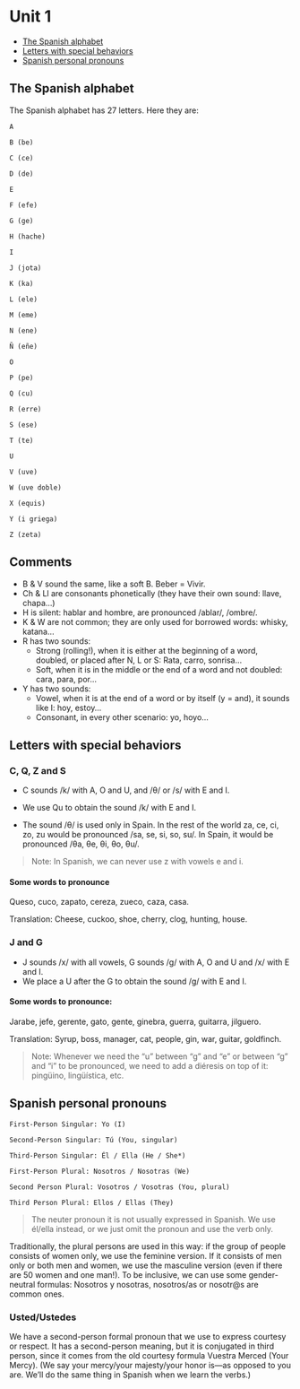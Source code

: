 # Unit 1

- [The Spanish alphabet](#the-spanish-alphabet)
- [Letters with special behaviors](#letters-with-special-behaviors)
- [Spanish personal pronouns](#spanish-personal-pronouns)

<a name="the-spanish-alphabet"></a>
## The Spanish alphabet
The Spanish alphabet has 27 letters. Here they are:
  
    A 

    B (be) 

    C (ce) 

    D (de) 

    E 

    F (efe)

    G (ge) 

    H (hache) 

    I 

    J (jota) 

    K (ka) 

    L (ele)

    M (eme) 

    N (ene) 

    Ñ (eñe) 

    O 

    P (pe) 

    Q (cu)

    R (erre) 

    S (ese) 

    T (te) 

    U 

    V (uve) 

    W (uve doble)

    X (equis) 

    Y (i griega) 

    Z (zeta)

## Comments

- B & V sound the same, like a soft B. Beber = Vivir.
- Ch & Ll are consonants phonetically (they have their own sound: llave, chapa…)
- H is silent: hablar and hombre, are pronounced /ablar/, /ombre/.
- K & W are not common; they are only used for borrowed words: whisky, katana…
- R has two sounds:
  - Strong (rolling!), when it is either at the beginning of a word, doubled, or placed after N, L or S: Rata, carro, sonrisa…
  - Soft, when it is in the middle or the end of a word and not doubled: cara, para, por…
- Y has two sounds:
  - Vowel, when it is at the end of a word or by itself (y = and), it sounds like I: hoy, estoy…
  - Consonant, in every other scenario: yo, hoyo…

<a name="letters-with-special-behaviors"></a>
## Letters with special behaviors

### C, Q, Z and S

- C sounds /k/ with A, O and U, and /θ/ or /s/ with E and I.

- We use Qu to obtain the sound /k/ with E and I.

- The sound /θ/ is used only in Spain. In the rest of the world za, ce, ci, zo, zu would be pronounced /sa, se, si, so, su/. In Spain, it would be pronounced /θa, θe, θi, θo, θu/.

> Note: In Spanish, we can never use z with vowels e and i.

#### Some words to pronounce 

Queso, cuco, zapato, cereza, zueco, caza, casa.

Translation: Cheese, cuckoo, shoe, cherry, clog, hunting, house.

### J and G

- J sounds /x/ with all vowels, G sounds /g/ with A, O and U and /x/ with E and I.
- We place a U after the G to obtain the sound /g/ with E and I.

#### Some words to pronounce: 

Jarabe, jefe, gerente, gato, gente, ginebra, guerra, guitarra, jilguero.

Translation: Syrup, boss, manager, cat, people, gin, war, guitar, goldfinch.

> Note: Whenever we need the “u” between “g” and “e” or between “g” and “i” to be pronounced, we need to add a diéresis on top of it: pingüino, lingüística, etc.

<a name="spanish-personal-pronouns"></a>
## Spanish personal pronouns

    First-Person Singular: Yo (I)

    Second-Person Singular: Tú (You, singular)

    Third-Person Singular: Él / Ella (He / She*)

    First-Person Plural: Nosotros / Nosotras (We)

    Second Person Plural: Vosotros / Vosotras (You, plural)

    Third Person Plural: Ellos / Ellas (They)

> The neuter pronoun it is not usually expressed in Spanish. We use él/ella instead, or we just omit the pronoun and use the verb only.

Traditionally, the plural persons are used in this way: if the group of people consists of women only, we use the feminine version. If it consists of men only or both men and women, we use the masculine version (even if there are 50 women and one man!). To be inclusive, we can use some gender-neutral formulas: Nosotros y nosotras, nosotros/as or nosotr@s are common ones.

### Usted/Ustedes

We have a second-person formal pronoun that we use to express courtesy or respect. It has a second-person meaning, but it is conjugated in third person, since it comes from the old courtesy formula Vuestra Merced (Your Mercy). (We say your mercy/your majesty/your honor is—as opposed to you are. We’ll do the same thing in Spanish when we learn the verbs.)